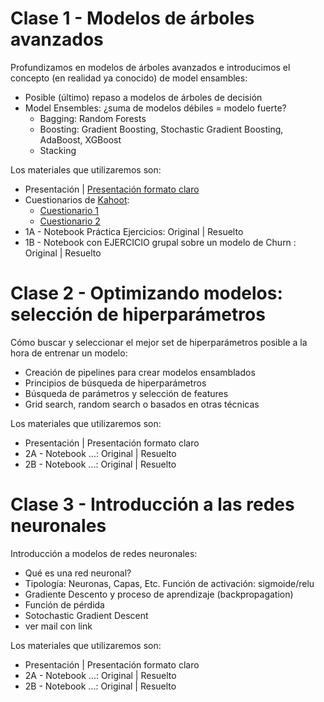 # Clase 1 - Modelos de árboles avanzados 
Profundizamos en modelos de árboles avanzados e introducimos el concepto (en realidad ya conocido) de model ensambles:
- Posible (último) repaso a modelos de árboles de decisión
- Model Ensembles: ¿suma de modelos débiles = modelo fuerte?
  - Bagging: Random Forests
  - Boosting: Gradient Boosting, Stochastic Gradient Boosting, AdaBoost, XGBoost
  - Stacking

Los materiales que utilizaremos son:
- Presentación | [Presentación formato claro](https://docs.google.com/presentation/d/1F68d62Vskya9lSi8nwJfQxRqMqdVk3_I0c61jgtSWWg/edit?usp=sharing)
- Cuestionarios de [Kahoot](https://kahoot.it/):
  - [Cuestionario 1](https://create.kahoot.it/details/66d8870b-abba-4254-8175-4f1e721102b6)
  - [Cuestionario 2](https://create.kahoot.it/details/32e2b50b-0a42-4937-b45d-9518e4977127)  
- 1A - Notebook Práctica Ejercicios: Original | Resuelto
- 1B - Notebook con EJERCICIO grupal sobre un modelo de Churn : Original | Resuelto 


# Clase 2 - Optimizando modelos: selección de hiperparámetros
Cómo buscar y seleccionar el mejor set de hiperparámetros posible a la hora de entrenar un modelo:
- Creación de pipelines para crear modelos ensamblados
- Principios de búsqueda de hiperparámetros
- Búsqueda de parámetros y selección de features
- Grid search, random search o basados en otras técnicas

Los materiales que utilizaremos son:
- Presentación | Presentación formato claro
- 2A - Notebook ...: Original | Resuelto
- 2B - Notebook ...: Original | Resuelto 

# Clase 3 - Introducción a las redes neuronales
Introducción a modelos de redes neuronales:
- Qué es una red neuronal?
- Tipología: Neuronas, Capas, Etc.
Función de activación: sigmoide/relu
- Gradiente Descento y proceso de aprendizaje (backpropagation)
- Función de pérdida
- Sotochastic Gradient Descent
- ver mail con link

Los materiales que utilizaremos son:
- Presentación | Presentación formato claro
- 2A - Notebook ...: Original | Resuelto
- 2B - Notebook ...: Original | Resuelto 
